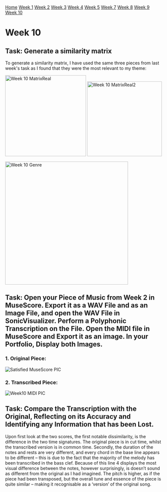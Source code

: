 [Home](README.md)
[Week 1](week1.md)
[Week 2](week2.md)
[Week 3](week3.md)
[Week 4](week4.md)
[Week 5](week5.md)
[Week 7](week7.md)
[Week 8](week8.md)
[Week 9](week9.md)
[Week 10](week10.md)

# Week 10
## Task: Generate a similarity matrix
To generate a similarity matrix, I have used the same three pieces from last week's task as I found that they were the most relevant to my theme:

<img width="260" alt="Week 10 MatrixReal" src="https://github.com/user-attachments/assets/776eea78-c3ef-4409-84b6-6ad79afedce1"> <img width="240" alt="Week 10 MatrixReal2" src="https://github.com/user-attachments/assets/c649117c-4933-44e3-9a6d-8790be68f6bb">

<img width="395" alt="Week 10 Genre" src="https://github.com/user-attachments/assets/0a8edc1b-0a68-44f2-aa3e-a90449edcc16"> 

## Task: Open your Piece of Music from Week 2 in MuseScore. Export it as a WAV File and as an Image File, and open the WAV File in SonicVisualizer. Perform a Polyphonic Transcription on the File. Open the MIDI file in MuseScore and Export it as an image. In your Portfolio, Display both Images.

### 1. Original Piece:

![Satisfied MuseScore PIC](https://github.com/user-attachments/assets/8b8b585a-069c-45f7-9aa6-7893a60f88c5) 

### 2. Transcribed Piece:
![Week10 MIDI PIC](https://github.com/user-attachments/assets/5ea78459-f5ab-40e7-8655-cae6ec9fdd0d)

## Task: Compare the Transcription with the Original, Reflecting on its Accuracy and Identifying any Information that has been Lost.

Upon first look at the two scores, the first notable dissimilarity, is the difference in the two time signatures. The original piece is in cut time, whilst the transcribed version is in common time. Secondly, the duration of the notes and rests are very different, and every chord in the base line appears to be different – this is due to the fact that the majority of the melody has been transcribed in the bass clef. Because of this line 4 displays the most visual difference between the notes, however surprisingly, is doesn’t sound as different from the original as I had imagined. The pitch is higher, as if the piece had been transposed, but the overall tune and essence of the piece is quite similar – making it recognisable as a ‘version’ of the original song.
